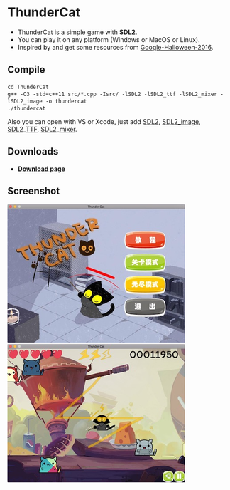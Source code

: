 ThunderCat
===
* ThunderCat is a simple game with **SDL2**.  
* You can play it on any platform (Windows or MacOS or Linux).
* Inspired by and get some resources from [Google-Halloween-2016](https://www.google.com/doodles/halloween-2016).
  
Compile
---
```
cd ThunderCat
g++ -O3 -std=c++11 src/*.cpp -Isrc/ -lSDL2 -lSDL2_ttf -lSDL2_mixer -lSDL2_image -o thundercat
./thundercat
```
Also you can open with VS or Xcode, just add [SDL2](https://www.libsdl.org/download-2.0.php), [SDL2_image](https://www.libsdl.org/projects/SDL_image/), [SDL2_TTF](https://www.libsdl.org/projects/SDL_ttf/), [SDL2_mixer](https://www.libsdl.org/projects/SDL_mixer/).

Downloads
---
* [__Download page__](https://github.com/shad0w-walker233/ThunderCat/releases/tag/v1.1)

Screenshot
---
![menu.jpg](screenshot/menu.jpg)
![game.jpg](screenshot/game.jpg)